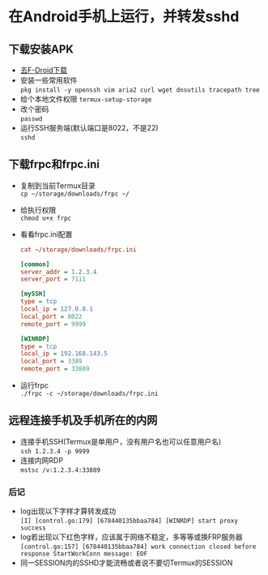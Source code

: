 # 在Android手机上运行，并转发sshd

## 下载安装APK

- [去F-Droid下载](https://f-droid.org/packages/com.termux/)
- 安装一些常用软件  
    `pkg install -y openssh vim aria2 curl wget dnsutils tracepath tree`
- 给个本地文件权限
    `termux-setup-storage`
- 改个密码  
    `passwd`
- 运行SSH服务端(默认端口是8022，不是22)  
    `sshd`

## 下载frpc和frpc.ini

- 复制到当前Termux目录  
    `cp ~/storage/downloads/frpc ~/`
- 给执行权限  
    `chmod u+x frpc`
- 看看frpc.ini配置  

    ```ini
    cat ~/storage/downloads/frpc.ini

    [common]
    server_addr = 1.2.3.4
    server_port = 7111

    [mySSH]
    type = tcp
    local_ip = 127.0.0.1
    local_port = 8022
    remote_port = 9999

    [WINRDP]
    type = tcp
    local_ip = 192.168.143.5
    local_port = 3389
    remote_port = 33889
    ```

- 运行frpc  
    `./frpc -c ~/storage/downloads/frpc.ini`

## 远程连接手机及手机所在的内网

- 连接手机SSH(Termux是单用户，没有用户名也可以任意用户名)  
    `ssh 1.2.3.4 -p 9999`
- 连接内网RDP  
    `mstsc /v:1.2.3.4:33889`

### 后记

- log出现以下字样才算转发成功  
    `[I] [control.go:179] [678440135bbaa784] [WINRDP] start proxy success`
- log若出现以下红色字样，应该属于网络不稳定，多等等或换FRP服务器  
    `[control.go:157] [678440135bbaa784] work connection closed before response StartWorkConn message: EOF`
- 同一SESSION内的SSHD才能流畅或者说不要切Termux的SESSION